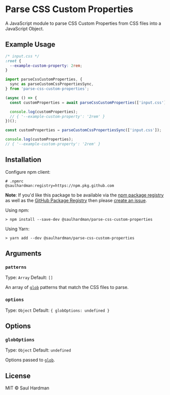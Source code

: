 # Parse CSS Custom Properties

A JavaScript module to parse CSS Custom Properties from CSS files into a
JavaScript Object.

## Example Usage

```css
/* input.css */
:root {
  --example-custom-property: 2rem;
}
```

```js
import parseCssCustomProperties, {
  sync as parseCustomCssPropertiesSync,
} from 'parse-css-custom-properties';

(async () => {
  const customProperties = await parseCssCustomProperties(['input.css']);

  console.log(customProperties);
  // { '--example-custom-property': '2rem' }
})();

const customProperties = parseCustomCssPropertiesSync(['input.css']);

console.log(customProperties);
// { '--example-custom-property': '2rem' }
```

## Installation

Configure npm client:

```npmrc
# .npmrc
@saulhardman:registry=https://npm.pkg.github.com
```

**Note**: If you'd like this package to be available via the
[npm package registry](https://npmjs.com/) as well as the
[GitHub Package Registry](https://github.com/features/packages) then please
[create an issue](https://github.com/saulhardman/parse-css-custom-properties/issues/new).

Using npm:

```shell
> npm install --save-dev @saulhardman/parse-css-custom-properties
```

Using Yarn:

```shell
> yarn add --dev @saulhardman/parse-css-custom-properties
```

## Arguments

### `patterns`

Type: `Array` Default: `[]`

An array of [`glob`][node-glob] patterns that match the CSS files to parse.

### `options`

Type: `Object` Default: `{ globOptions: undefined }`

## Options

### `globOptions`

Type: `Object` Default: `undefined`

Options passed to [`glob`][node-glob].

## License

MIT © Saul Hardman

[node-glob]: https://github.com/isaacs/node-glob
